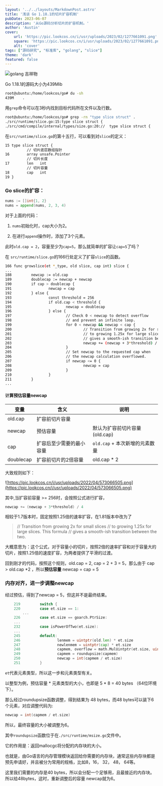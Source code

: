 ```yaml
---
layout: '../../layouts/MarkdownPost.astro'
title: '浅谈 Go 1.18.1的切片扩容机制'
pubDate: 2023-06-07
description: '从Go源码分析切片的扩容机制。'
author: 'Austin'
cover:
    url: 'https://pic.lookcos.cn/i/usr/uploads/2023/02/1277661091.png'
    square: 'https://pic.lookcos.cn/i/usr/uploads/2023/02/1277661091.png'
    alt: 'cover'
tags: ["源码研究", "标准库", "golang", "slice"]
theme: 'dark'
featured: false
---
```


![golang 吉祥物](https://pic.lookcos.cn/i/usr/uploads/2023/02/1277661091.png)

Go 1.18.1的源码大小为439Mib

```bash
root@ubuntu:/home/lookcos/go# du -sh
439M	.
```

用`grep`命令可以在3秒内找到目标代码所在文件以及行数。

```bash
root@ubuntu:/home/lookcos/go# grep -rn "type slice struct" .
./src/runtime/slice.go:15:type slice struct {
./src/cmd/compile/internal/types/size.go:20://	type slice struct {
```

在`src/runtime/slice.go`的第十五行，可以看到对`slice`的定义：

```bash
15 type slice struct {
	      // 切片底层数组指针
16        array unsafe.Pointer
	      // 切片长度
17        len   int
	      // 切片容量
18        cap   int
19 }
```

### Go slice的扩容：

```go
nums := []int{1, 2}
nums = append(nums, 2, 3, 4)
```

对于上面的代码：

1. `nums`初始化时，cap大小为2。

2. 在进行`append`操作时，添加了3个元素。

此时`old.cap = 2`，容量至少为`cap=5`，那么就简单的扩容让`cap=5`了吗？



在 `src/runtime/slice.go`的166行处定义了扩容`slice`的函数。

```bash
166 func growslice(et *_type, old slice, cap int) slice {
...
188         newcap := old.cap
189         doublecap := newcap + newcap
190         if cap > doublecap {
191                 newcap = cap
192         } else {
193                 const threshold = 256
194                 if old.cap < threshold {
195                         newcap = doublecap
196                 } else {
197                         // Check 0 < newcap to detect overflow
198                         // and prevent an infinite loop.
199                         for 0 < newcap && newcap < cap {
200                                 // Transition from growing 2x for small slices
201                                 // to growing 1.25x for large slices. This formula
202                                 // gives a smooth-ish transition between the two.
203                                 newcap += (newcap + 3*threshold) / 4
204                         }
205                         // Set newcap to the requested cap when
206                         // the newcap calculation overflowed.
207                         if newcap <= 0 {
208                                 newcap = cap
209                         }
210                 }
211         }
...
```



#### 计算预估容量newcap

| 变量      | 含义                     | 说明                           |
| --------- | ------------------------ | ------------------------------ |
| old.cap   | 扩容前切片容量           |                                |
| newcap    | 预估容量                 | 默认为扩容前切片容量(old.cap)  |
| cap       | 扩容后至少需要的最小容量 | `old.cap` + 本次新增的元素数量 |
| doublecap | 扩容前切片的2倍容量      | old.cap * 2                    |

大致规则如下：

![https://pic.lookcos.cn/i/usr/uploads/2022/04/573066505.png](https://pic.lookcos.cn/i/usr/uploads/2022/04/573066505.png)

其中,当扩容前容量 >= 256时，会按照公式进行扩容，

```go
newcap += (newcap + 3*threshold) / 4
```

相较于1.7版本时，固定按照1.25倍的速率扩容，在1.81版本中改为了

> // Transition from growing 2x for small slices
> // to growing 1.25x for large slices. This formula
> // gives a smooth-ish transition between the two.

大概意思为：这个公式，对于容量小的切片，按照2倍的速率扩容和对于容量大的切片，按照1.25倍的速度扩容，为两者提供了平滑的过渡。



回到刚才的代码，按照这个规则，old.cap = 2, cap = 2 + 3 = 5，那么由于 cap > old.cap *2 ，所以**预估容量** newcap = cap = 5



### 内存对齐，进一步调整newcap

经过预估，得到了newcap = 5，但这并不是最终结果。

```go
    219         switch {
    220         case et.size == 1:
		...
    226         case et.size == goarch.PtrSize:
    ...
    232         case isPowerOfTwo(et.size):
    ...
    245         default:
    246                 lenmem = uintptr(old.len) * et.size
    247                 newlenmem = uintptr(cap) * et.size
    248                 capmem, overflow = math.MulUintptr(et.size, uintptr(newcap))
    249                 capmem = roundupsize(capmem)
    250                 newcap = int(capmem / et.size)
    251         }
```

`et`代表元素类型，所以这一步和元素类型有关。

以整型为例，预估容量 * 元素类型的大小，也即是 5 * 8 = 40 bytes （64位环境下）。

那么经过roundupsize函数调整，得到结果为 48 bytes，而48 bytes可以装下6个元素，对应调整代码为:

```go
newcap = int(capmem / et.size)
```

所以，最终容量的大小被调整为6。



其中`roundupsize`函数位于在`./src/runtime/msize.go`文件中。

它的作用是：返回mallocgc将分配的内存块的大小。

也就是，由Go语言的内存管理模块返回给你需要的内存块，通常这些内存块都是预先申请好，并且被分为常用的规格，比如8，16， 32， 48， 64等。

这里我们需要的内存是40 bytes，所以会分配一个足够用，且最接近的内存块。所以给48bytes，这时，重新调整后的容量 newcap就为6。



